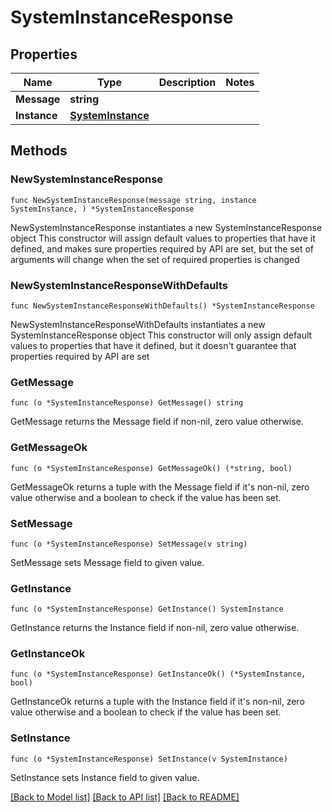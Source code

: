 # SystemInstanceResponse

## Properties

Name | Type | Description | Notes
------------ | ------------- | ------------- | -------------
**Message** | **string** |  | 
**Instance** | [**SystemInstance**](SystemInstance.md) |  | 

## Methods

### NewSystemInstanceResponse

`func NewSystemInstanceResponse(message string, instance SystemInstance, ) *SystemInstanceResponse`

NewSystemInstanceResponse instantiates a new SystemInstanceResponse object
This constructor will assign default values to properties that have it defined,
and makes sure properties required by API are set, but the set of arguments
will change when the set of required properties is changed

### NewSystemInstanceResponseWithDefaults

`func NewSystemInstanceResponseWithDefaults() *SystemInstanceResponse`

NewSystemInstanceResponseWithDefaults instantiates a new SystemInstanceResponse object
This constructor will only assign default values to properties that have it defined,
but it doesn't guarantee that properties required by API are set

### GetMessage

`func (o *SystemInstanceResponse) GetMessage() string`

GetMessage returns the Message field if non-nil, zero value otherwise.

### GetMessageOk

`func (o *SystemInstanceResponse) GetMessageOk() (*string, bool)`

GetMessageOk returns a tuple with the Message field if it's non-nil, zero value otherwise
and a boolean to check if the value has been set.

### SetMessage

`func (o *SystemInstanceResponse) SetMessage(v string)`

SetMessage sets Message field to given value.


### GetInstance

`func (o *SystemInstanceResponse) GetInstance() SystemInstance`

GetInstance returns the Instance field if non-nil, zero value otherwise.

### GetInstanceOk

`func (o *SystemInstanceResponse) GetInstanceOk() (*SystemInstance, bool)`

GetInstanceOk returns a tuple with the Instance field if it's non-nil, zero value otherwise
and a boolean to check if the value has been set.

### SetInstance

`func (o *SystemInstanceResponse) SetInstance(v SystemInstance)`

SetInstance sets Instance field to given value.



[[Back to Model list]](../README.md#documentation-for-models) [[Back to API list]](../README.md#documentation-for-api-endpoints) [[Back to README]](../README.md)



